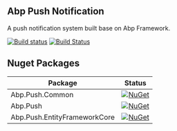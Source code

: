 ## Abp Push Notification
A push notification system built base on Abp Framework.

[![Build status](https://ci.appveyor.com/api/projects/status/cocf0g794pbg03ag?svg=true)](https://ci.appveyor.com/project/ryancyq/abp-push)
[![Build Status](https://dev.azure.com/ryancyq/abp-push/_apis/build/status/ryancyq.abp-push?branchName=master)](https://dev.azure.com/ryancyq/abp-push/_build/latest?definitionId=1&branchName=master)

## Nuget Packages
|Package|Status|
|---|---|
|Abp.Push.Common|[![NuGet](https://img.shields.io/nuget/vpre/abp.push.common.svg)](https://www.nuget.org/packages/Abp.Push.Common)|
|Abp.Push|[![NuGet](https://img.shields.io/nuget/vpre/abp.push.svg)](https://www.nuget.org/packages/Abp.Push)|
|Abp.Push.EntityFrameworkCore|[![NuGet](https://img.shields.io/nuget/vpre/abp.push.entityframeworkcore.svg)](https://www.nuget.org/packages/Abp.Push.EntityFrameworkCore)|
